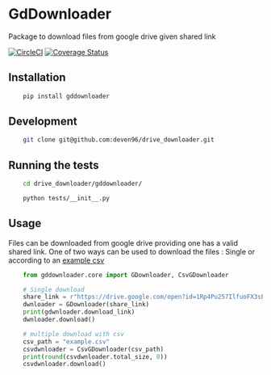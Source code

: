 # GdDownloader 

Package to download files from google drive given shared link

[![CircleCI](https://circleci.com/gh/deven96/drive_downloader.svg?style=shield)](https://circleci.com/gh/deven96/drive_downloader) [![Coverage Status](https://coveralls.io/repos/github/deven96/drive_downloader/badge.svg?branch=master)](https://coveralls.io/github/deven96/drive_downloader?branch=master)


## Installation

```bash
    pip install gddownloader
```

## Development

```bash
    git clone git@github.com:deven96/drive_downloader.git
```

## Running the tests

```bash
    cd drive_downloader/gddownloader/
```

```bash
    python tests/__init__.py
```

## Usage

Files can be downloaded from google drive providing one has a valid shared link.
One of two ways can be used to download the files : Single or according to an [example csv](gddownloader/example.csv)

```python
    from gddownloader.core import GDownloader, CsvGDownloader

    # Single download
    share_link = r"https://drive.google.com/open?id=1Rp4Pu257IlfuoFX3sEarm8Mgl75vi1U5"
    dwnloader = GDownloader(share_link)
    print(gdwnloader.download_link)
    dwnloader.download()

    # multiple download with csv
    csv_path = "example.csv"
    csvdwnloader = CsvGDownloader(csv_path)
    print(round(csvdwnloader.total_size, 0))
    csvdwnloader.download()
```

